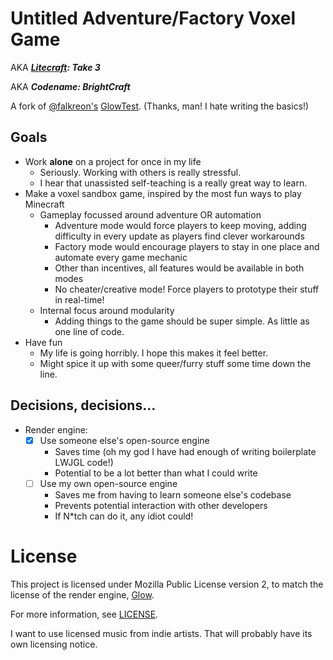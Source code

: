 # Untitled Adventure/Factory Voxel Game

AKA ***[Litecraft](https://github.com/halotroop/LiteCraft): Take 3***

AKA ***Codename: BrightCraft***

A fork of [@falkreon's](https://github.com/falkreon) [GlowTest](https://github.com/falkreon/GlowTest).
(Thanks, man! I hate writing the basics!)

## Goals
 - Work **alone** on a project for once in my life
   - Seriously. Working with others is really stressful.
   - I hear that unassisted self-teaching is a really great way to learn.
 - Make a voxel sandbox game, inspired by the most fun ways to play Minecraft
   - Gameplay focussed around adventure OR automation
     - Adventure mode would force players to keep moving,
        adding difficulty in every update as players find clever workarounds
     - Factory mode would encourage players to stay in one place
        and automate every game mechanic
     - Other than incentives, all features would be available in both modes
     - No cheater/creative mode! Force players to prototype their stuff in real-time!
    - Internal focus around modularity
       - Adding things to the game should be super simple. As little as one line of code.
 - Have fun
    - My life is going horribly. I hope this makes it feel better.
    - Might spice it up with some queer/furry stuff some time down the line.

## Decisions, decisions...
 - Render engine:
   - [x] Use someone else's open-source engine
     - Saves time (oh my god I have had enough of writing boilerplate LWJGL code!)
     - Potential to be a lot better than what I could write
   - [ ] Use my own open-source engine
     - Saves me from having to learn someone else's codebase
     - Prevents potential interaction with other developers
     - If N*tch can do it, any idiot could!

 # License
 This project is licensed under Mozilla Public License version 2,
 to match the license of the render engine, [Glow](https://github.com/playsawdust/Glow).
 
 For more information, see [LICENSE](https://github.com/halotroop2288/GlowTest/blob/trunk/LICENSE).
 
 I want to use licensed music from indie artists. That will probably have its own licensing notice.